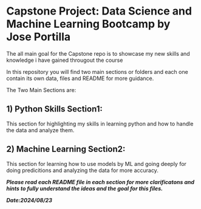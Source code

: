 # **Capstone Project: Data Science and Machine Learning Bootcamp by Jose Portilla**

The all main goal for the Capstone repo is to showcase my new skills and knowledge i have gained througout the course

In this repository you will find two main sections or folders and each one contain its own data, files and README for more guidance.

The Two Main Sections are:

## 1) **Python Skills Section1**: 

This section for highlighting my skills in learning python and how to handle the data and analyze them.

## 2) **Machine Learning Section2**: 

This section for learning how to use models by ML and going deeply for doing predicitions and analyzing the data for more accuracy.
  
  
***Please read each README file in each section for more clarificatons and hints to fully understand the ideas and the goal for this files.***


***Date:2024/08/23*** 
